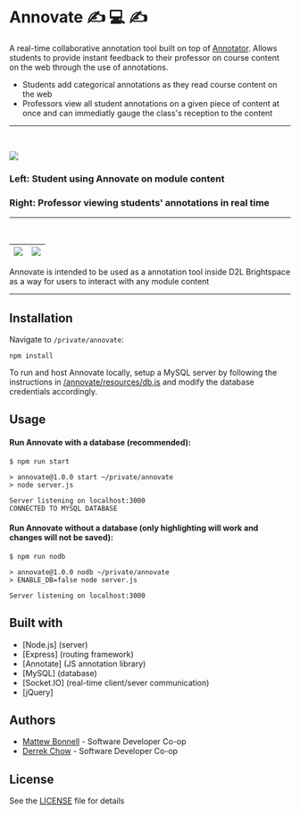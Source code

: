 # Annovate ✍️ 💻 ✍️
A real-time collaborative annotation tool built on top of [Annotator](http://annotatorjs.org/). Allows students to provide instant feedback to their professor on course content on the web through the use of annotations.

  - Students add categorical annotations as they read course content on the web
  - Professors view all student annotations on a given piece of content at once and can immediatly gauge the class's reception to the content

---
<br/>

![](/annovate/demo/comporg_video.gif)
### Left: Student using Annovate on module content
### Right: Professor viewing students' annotations in real time

---
<br/>

![](/annovate/demo/tree(prof).png)  |  ![](/annovate/demo/problem_set(prof).png)
:----------------------------------:|:-------------------------:

Annovate is intended to be used as a annotation tool inside D2L Brightspace as a way for users to interact with any module content

---

## Installation
Navigate to `/private/annovate`:
```
npm install
```
To run and host Annovate locally, setup a MySQL server by following the instructions in [/annovate/resources/db.js](/annovate/resources/db.js) and modify the database credentials accordingly.

## Usage
#### Run Annovate with a database (recommended):
```
$ npm run start

> annovate@1.0.0 start ~/private/annovate
> node server.js

Server listening on localhost:3000
CONNECTED TO MYSQL DATABASE
```

#### Run Annovate without a database (only highlighting will work and changes will not be saved):
```
$ npm run nodb

> annovate@1.0.0 nodb ~/private/annovate
> ENABLE_DB=false node server.js

Server listening on localhost:3000
```

## Built with
* [Node.js] (server)
* [Express] (routing framework)
* [Annotate] (JS annotation library)
* [MySQL] (database)
* [Socket.IO] (real-time client/sever communication)
* [jQuery]

## Authors
* [Mattew Bonnell](https://github.com/mattbonnell) - Software Developer Co-op
* [Derrek Chow](https://github.com/derrekchow) - Software Developer Co-op

## License
See the [LICENSE](/annovate/LICENSE) file for details
